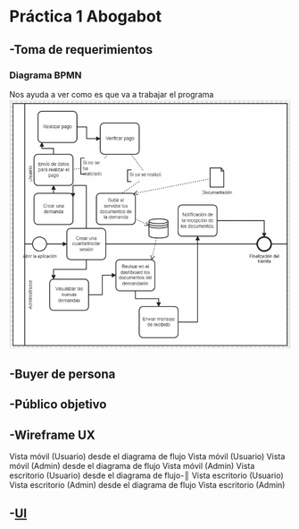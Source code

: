 # Práctica 1 Abogabot 


## -Toma de requerimientos 
### Diagrama BPMN
Nos ayuda a ver como es que va a trabajar el programa
![Image Text](/Practica%201/Recursos/Toma%20de%20requerimientos/Diagrama.jpg)
   
## -Buyer de persona
## -Público objetivo
## -Wireframe UX

Vista móvil (Usuario) desde el diagrama de flujo 
Vista móvil (Usuario)
Vista móvil (Admin) desde el diagrama de flujo
Vista móvil (Admin)
Vista escritorio (Usuario) desde el diagrama de flujo-║
Vista escritorio (Usuario)
Vista escritorio (Admin) desde el diagrama de flujo
Vista escritorio (Admin)

## -[UI](https://www.figma.com/file/NFV30enb6A0a1VDAuxONsP/Ui-Pr%C3%A1ctica-1?node-id=0%3A1)
